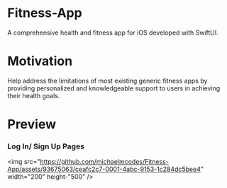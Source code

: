 # Fitness-App
A comprehensive health and fitness app for iOS developed with SwiftUI.

# Motivation
Help address the limitations of most existing generic fitness apps by providing personalized and knowledgeable support to users in achieving their health goals.

# Preview

### Log In/ Sign Up Pages

<img src="https://github.com/michaelmcodes/Fitness-App/assets/93675063/ceafc2c7-0001-4abc-9153-1c284dc5bee4" width="200" height-"500" />
